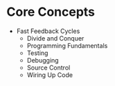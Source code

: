 # Core Concepts

* Fast Feedback Cycles
  * Divide and Conquer
  * Programming Fundamentals
  * Testing
  * Debugging
  * Source Control
  * Wiring Up Code
